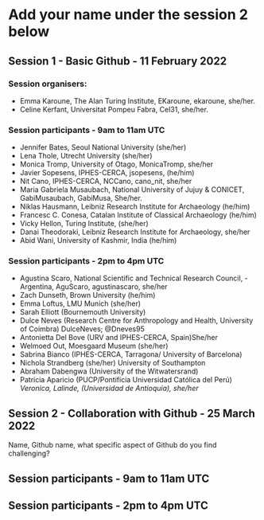 # Add your name under the session 2 below

## Session 1 - Basic Github - 11 February 2022
### Session organisers:
* Emma Karoune, The Alan Turing Institute, EKaroune, ekaroune, she/her.
* Celine Kerfant, Universitat Pompeu Fabra, Cel31, she/her.

### Session participants - 9am to 11am UTC
* Jennifer Bates, Seoul National University (she/her)
* Lena Thole, Utrecht University (she/her)
* Monica Tromp, University of Otago, MonicaTromp, she/her
* Javier Sopesens, IPHES-CERCA, jsopesens, (he/him)
* Nit Cano, IPHES-CERCA, NCCano, cano_nit, she/her 
* Maria Gabriela Musaubach, National University of Jujuy & CONICET, GabiMusaubach, GabiMusa, She/her.
* Niklas Hausmann, Leibniz Research Institute for Archaeology (he/him)
* Francesc C. Conesa, Catalan Institute of Classical Archaeology (he/him)
* Vicky Hellon, Turing Institute, (she/her)
* Danai Theodoraki, Leibniz Research Institute for Archaeology, she/her
* Abid Wani, University of Kashmir, India (he/him)

### Session participants - 2pm to 4pm UTC
* Agustina Scaro, National Scientific and Technical Research Council,  - Argentina, AguScaro, agustinascaro, she/her  
* Zach Dunseth, Brown University (he/him)
* Emma Loftus, LMU Munich (she/her)
* Sarah Elliott (Bournemouth University)
* Dulce Neves (Research Centre for Anthropology and Health, University of Coimbra) DulceNeves; @Dneves95
* Antonietta Del Bove (URV and IPHES-CERCA, Spain)She/her
* Welmoed Out, Moesgaard Museum (she/her)
* Sabrina Bianco (IPHES-CERCA, Tarragona/ University of Barcelona)
* Nichola Strandberg (she/her) University of Southampton
* Abraham Dabengwa (University of the Witwatersrand)
* Patricia Aparicio (PUCP/Pontificia Universidad Católica del Perú)
*Veronica, Lalinde, (Universidad de Antioquia), she/her*

## Session 2 - Collaboration with Github - 25 March 2022

Name, Github name, what specific aspect of Github do you find challenging?

## Session participants - 9am to 11am UTC




## Session participants - 2pm to 4pm UTC


